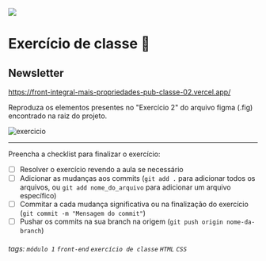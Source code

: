 ![](https://i.imgur.com/xG74tOh.png)

# Exercício de classe 🏫

## Newsletter

<https://front-integral-mais-propriedades-pub-classe-02.vercel.app/>

Reproduza os elementos presentes no "Exercício 2" do arquivo figma (.fig) encontrado na raiz do projeto.

![exercicio](https://i.imgur.com/KMqyqKX.png)

---

Preencha a checklist para finalizar o exercício:

- [ ] Resolver o exercício revendo a aula se necessário
- [ ] Adicionar as mudanças aos commits (`git add .` para adicionar todos os arquivos, ou `git add nome_do_arquivo` para adicionar um arquivo específico)
- [ ] Commitar a cada mudança significativa ou na finalização do exercício (`git commit -m "Mensagem do commit"`)
- [ ] Pushar os commits na sua branch na origem (`git push origin nome-da-branch`)

###### tags: `módulo 1` `front-end` `exercício de classe` `HTML` `CSS`
